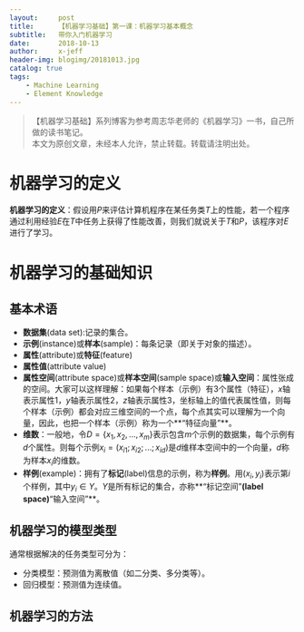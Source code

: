 ```yaml
---
layout:     post
title:      【机器学习基础】第一课：机器学习基本概念
subtitle:   带你入门机器学习
date:       2018-10-13
author:     x-jeff
header-img: blogimg/20181013.jpg
catalog: true
tags:
    - Machine Learning
    - Element Knowledge
---
```

>【机器学习基础】系列博客为参考周志华老师的《机器学习》一书，自己所做的读书笔记。  
>本文为原创文章，未经本人允许，禁止转载。转载请注明出处。

# 机器学习的定义
**机器学习的定义**：假设用*P*来评估计算机程序在某任务类*T*上的性能，若一个程序通过利用经验*E*在*T*中任务上获得了性能改善，则我们就说关于*T*和*P*，该程序对*E*进行了学习。
# 机器学习的基础知识
## 基本术语
* **数据集**(data set):记录的集合。
* **示例**(instance)或**样本**(sample)：每条记录（即关于对象的描述）。
* **属性**(attribute)或**特征**(feature)
* **属性值**(attribute value)
* **属性空间**(attribute space)或**样本空间**(sample space)或**输入空间**：属性张成的空间。大家可以这样理解：如果每个样本（示例）有3个属性（特征），*x*轴表示属性1，*y*轴表示属性2，*z*轴表示属性3，坐标轴上的值代表属性值，则每个样本（示例）都会对应三维空间的一个点，每个点其实可以理解为一个向量，因此，也把一个样本（示例）称为一个**“特征向量”**。
* **维数**：一般地，令$D=\lbrace x_1,x_2,...,x_m \rbrace$表示包含*m*个示例的数据集，每个示例有*d*个属性。则每个示例$x_i=(x_{i1};x_{i2};...;x_{id})$是*d*维样本空间中的一个向量，*d*称为样本$x_i$的维数。
* **样例**(example)：拥有了**标记**(label)信息的示例，称为**样例**。用$(x_i,y_i)$表示第*i*个样例，其中$y_i\in Y$。*Y*是所有标记的集合，亦称**“标记空间”**(label space)**“输入空间”**。

## 机器学习的模型类型
通常根据解决的任务类型可分为：

* 分类模型：预测值为离散值（如二分类、多分类等）。
* 回归模型：预测值为连续值。

## 机器学习的方法
